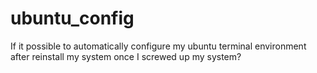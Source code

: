 # ubuntu_config
If it possible to automatically configure my ubuntu terminal environment after reinstall my system once I screwed up my system?
